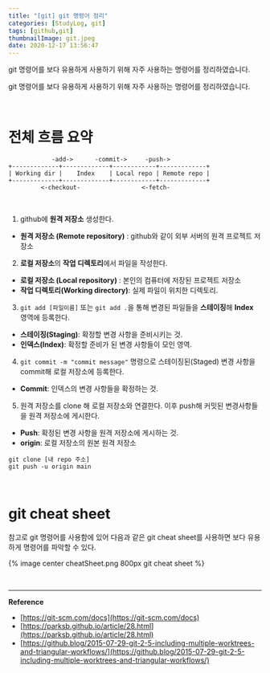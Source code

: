 ```yaml
---
title: "[git] git 명령어 정리"
categories: [StudyLog, git]
tags: [github,git]
thumbnailImage: git.jpeg
date: 2020-12-17 13:56:47
---
```


<!-- more -->
git 명령어를 보다 유용하게 사용하기 위해 자주 사용하는 명령어를 정리하였습니다.
<!-- excerpt -->
<!-- toc -->

git 명령어를 보다 유용하게 사용하기 위해 자주 사용하는 명령어를 정리하였습니다. 

<br>

# 전체 흐름 요약

```
            -add->      -commit->     -push->
+-------------+-------------+------------+-------------+
| Working dir |    Index    | Local repo | Remote repo |
+-------------+-------------+------------+-------------+
         <-checkout-                 <-fetch-
```
<br>

1. github에 **원격 저장소** 생성한다.
  - **원격 저장소 (Remote repository)** : github와 같이 외부 서버의 원격 프로젝트 저장소

2. **로컬 저장소**의 **작업 디렉토리**에서 파일을 작성한다.
  - **로컬 저장소 (Local repository)** : 본인의 컴퓨터에 저장된 프로젝트 저장소
  - **작업 디렉토리(Working directory)**: 실제 파일이 위치한 디렉토리.

3. `git add [파일이름]` 또는 `git add .`을 통해 변경된 파일들을 **스테이징**해 **Index** 영역에 등록한다.
  - **스테이징(Staging)**: 확정할 변경 사항을 준비시키는 것.
  - **인덱스(Index)**: 확정할 준비가 된 변경 사항들이 모인 영역.

4. `git commit -m "commit message"` 명령으로 스테이징된(Staged) 변경 사항을 commit해 로컬 저장소에 등록한다.
  - **Commit**: 인덱스의 변경 사항들을 확정하는 것. 

5. 원격 저장소를 clone 해 로컬 저장소와 연결한다. 이후 push해 커밋된 변경사항들을 원격 저장소에 게시한다.
  - **Push**: 확정된 변경 사항을 원격 저장소에 게시하는 것.
  - **origin**: 로컬 저장소의 원본 원격 저장소
```
git clone [내 repo 주소]
git push -u origin main
```


<br>

# git cheat sheet

참고로 git 명령어를 사용함에 있어 다음과 같은 git cheat sheet를 사용하면 보다 유용하게 명령어를 파악할 수 있다.
<br>

{% image center cheatSheet.png 800px git cheat sheet %}

<br>

---
**Reference**
- [https://git-scm.com/docs](https://git-scm.com/docs)
- [https://parksb.github.io/article/28.html](https://parksb.github.io/article/28.html)
- [https://github.blog/2015-07-29-git-2-5-including-multiple-worktrees-and-triangular-workflows/](https://github.blog/2015-07-29-git-2-5-including-multiple-worktrees-and-triangular-workflows/)


